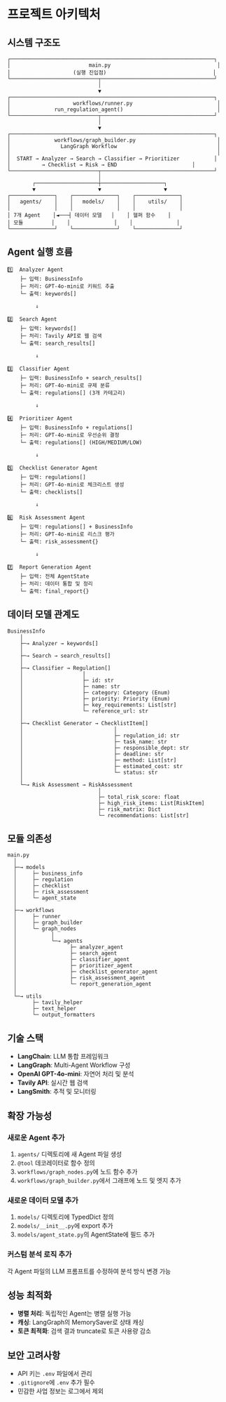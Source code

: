 # 프로젝트 아키텍처

## 시스템 구조도

```
┌─────────────────────────────────────────────────────────────────┐
│                         main.py                                  │
│                    (실행 진입점)                                  │
└────────────────────────────┬────────────────────────────────────┘
                             │
                             ▼
┌─────────────────────────────────────────────────────────────────┐
│                    workflows/runner.py                           │
│              run_regulation_agent()                              │
└────────────────────────────┬────────────────────────────────────┘
                             │
                             ▼
┌─────────────────────────────────────────────────────────────────┐
│              workflows/graph_builder.py                          │
│                LangGraph Workflow                                │
│                                                                  │
│  START → Analyzer → Search → Classifier → Prioritizer           │
│          → Checklist → Risk → END                        │
└────────────────────────────┬────────────────────────────────────┘
                             │
        ┌────────────────────┼────────────────────┐
        ▼                    ▼                    ▼
┌──────────────┐    ┌──────────────┐    ┌──────────────┐
│   agents/    │    │   models/    │    │    utils/    │
│              │    │              │    │              │
│ 7개 Agent    │◄───┤ 데이터 모델   │    │ 헬퍼 함수    │
│ 모듈         │    │              │    │              │
└──────────────┘    └──────────────┘    └──────────────┘
```

## Agent 실행 흐름

```
1️⃣  Analyzer Agent
    ├─ 입력: BusinessInfo
    ├─ 처리: GPT-4o-mini로 키워드 추출
    └─ 출력: keywords[]

         ↓

2️⃣  Search Agent
    ├─ 입력: keywords[]
    ├─ 처리: Tavily API로 웹 검색
    └─ 출력: search_results[]

         ↓

3️⃣  Classifier Agent
    ├─ 입력: BusinessInfo + search_results[]
    ├─ 처리: GPT-4o-mini로 규제 분류
    └─ 출력: regulations[] (3개 카테고리)

         ↓

4️⃣  Prioritizer Agent
    ├─ 입력: BusinessInfo + regulations[]
    ├─ 처리: GPT-4o-mini로 우선순위 결정
    └─ 출력: regulations[] (HIGH/MEDIUM/LOW)

         ↓

5️⃣  Checklist Generator Agent
    ├─ 입력: regulations[]
    ├─ 처리: GPT-4o-mini로 체크리스트 생성
    └─ 출력: checklists[]

         ↓

6️⃣  Risk Assessment Agent
    ├─ 입력: regulations[] + BusinessInfo
    ├─ 처리: GPT-4o-mini로 리스크 평가
    └─ 출력: risk_assessment{}

         ↓

7️⃣  Report Generation Agent
    ├─ 입력: 전체 AgentState
    ├─ 처리: 데이터 통합 및 정리
    └─ 출력: final_report{}
```

## 데이터 모델 관계도

```
BusinessInfo
    │
    ├─→ Analyzer → keywords[]
    │
    ├─→ Search → search_results[]
    │
    ├─→ Classifier → Regulation[]
    │                   │
    │                   ├─ id: str
    │                   ├─ name: str
    │                   ├─ category: Category (Enum)
    │                   ├─ priority: Priority (Enum)
    │                   ├─ key_requirements: List[str]
    │                   └─ reference_url: str
    │
    ├─→ Checklist Generator → ChecklistItem[]
    │                             │
    │                             ├─ regulation_id: str
    │                             ├─ task_name: str
    │                             ├─ responsible_dept: str
    │                             ├─ deadline: str
    │                             ├─ method: List[str]
    │                             ├─ estimated_cost: str
    │                             └─ status: str
    │
    └─→ Risk Assessment → RiskAssessment
                             │
                             ├─ total_risk_score: float
                             ├─ high_risk_items: List[RiskItem]
                             ├─ risk_matrix: Dict
                             └─ recommendations: List[str]
```

## 모듈 의존성

```
main.py
  │
  ├─→ models
  │     ├─ business_info
  │     ├─ regulation
  │     ├─ checklist
  │     ├─ risk_assessment
  │     └─ agent_state
  │
  ├─→ workflows
  │     ├─ runner
  │     ├─ graph_builder
  │     └─ graph_nodes
  │           │
  │           └─→ agents
  │                 ├─ analyzer_agent
  │                 ├─ search_agent
  │                 ├─ classifier_agent
  │                 ├─ prioritizer_agent
  │                 ├─ checklist_generator_agent
  │                 ├─ risk_assessment_agent
  │                 └─ report_generation_agent
  │
  └─→ utils
        ├─ tavily_helper
        ├─ text_helper
        └─ output_formatters
```

## 기술 스택

- **LangChain**: LLM 통합 프레임워크
- **LangGraph**: Multi-Agent Workflow 구성
- **OpenAI GPT-4o-mini**: 자연어 처리 및 분석
- **Tavily API**: 실시간 웹 검색
- **LangSmith**: 추적 및 모니터링

## 확장 가능성

### 새로운 Agent 추가
1. `agents/` 디렉토리에 새 Agent 파일 생성
2. `@tool` 데코레이터로 함수 정의
3. `workflows/graph_nodes.py`에 노드 함수 추가
4. `workflows/graph_builder.py`에서 그래프에 노드 및 엣지 추가

### 새로운 데이터 모델 추가
1. `models/` 디렉토리에 TypedDict 정의
2. `models/__init__.py`에 export 추가
3. `models/agent_state.py`의 AgentState에 필드 추가

### 커스텀 분석 로직 추가
각 Agent 파일의 LLM 프롬프트를 수정하여 분석 방식 변경 가능

## 성능 최적화

- **병렬 처리**: 독립적인 Agent는 병렬 실행 가능
- **캐싱**: LangGraph의 MemorySaver로 상태 캐싱
- **토큰 최적화**: 검색 결과 truncate로 토큰 사용량 감소

## 보안 고려사항

- API 키는 `.env` 파일에서 관리
- `.gitignore`에 `.env` 추가 필수
- 민감한 사업 정보는 로그에서 제외
